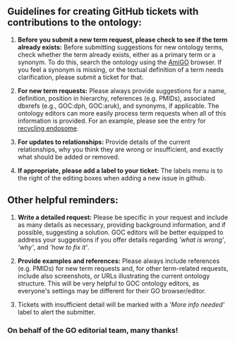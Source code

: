 ## Guidelines for creating GitHub tickets with contributions to the ontology:

1. **Before you submit a new term request, please check to see if the term already exists:** Before submitting suggestions for new ontology terms, check whether the term already exists, either as a primary term or a synonym. To do this, search the ontology using the [AmiGO](http://amigo.geneontology.org/amigo) browser. If you feel a synonym is missing, or the textual definition of a term needs clarification, please submit a ticket for that. 

2. **For new term requests:** Please always provide suggestions for a name, definition, position in hierarchy, references (e.g. PMIDs), associated dbxrefs (e.g., GOC:dph, GOC:aruk), and synonyms, if applicable.  The ontology editors can more easily process term requests when all of this information is provided.  For an example, please see the entry for [recycling endosome](http://amigo.geneontology.org/amigo/term/GO:0055037).

3. **For updates to relationships:** Provide details of the current relationships, why you think they are wrong or insufficient, and exactly what should be added or removed.

4. **If appropriate, please add a label to your ticket:** The labels menu is to the right of the editing boxes when adding a new issue in github. 

## Other helpful reminders:

1. **Write a detailed request:** Please be specific in your request and include as many details as necessary, providing background information, and if possible, suggesting a solution. GOC editors will be better equipped to address your suggestions if you offer details regarding *'what is wrong'*, *'why'*, and *'how to fix it'*.

2. **Provide examples and references:** Please always include references (e.g. PMIDs) for new term requests and, for other term-related requests, include also screenshots, or URLs illustrating the current ontology structure. This will be very helpful to GOC ontology editors, as everyone's settings may be different for their GO browser/editor.

3. Tickets with insufficient detail will be marked with a *'More info needed'* label to alert the submitter.

### On behalf of the GO editorial team, many thanks!
   
